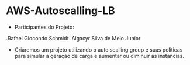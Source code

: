 # AWS-Autoscalling-LB  

- Participantes do Projeto:

.Rafael Giocondo Schmidt
.Algacyr Silva de Melo Junior

- Criaremos um projeto utilizando o auto scalling group e suas politicas para simular a geração de carga e aumentar ou diminuir as instancias.